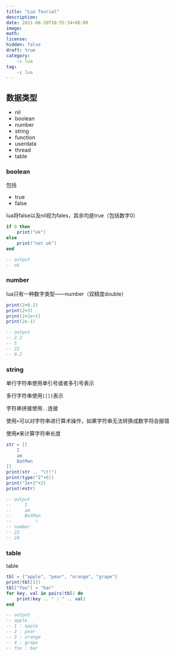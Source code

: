 ```yaml
---
title: "Lua Tourial"
description: 
date: 2021-08-20T10:55:34+08:00
image: 
math: 
license: 
hidden: false
draft: true
category:
    -: lua
tag:
    -: lua
---
```


## 数据类型

- nil
- boolean
- number
- string
- function
- userdata
- thread
- table

### boolean

包括

- true
- false

lua将false以及nil视为fales，其余均是true（包括数字0）

```lua
if 0 then
    print("ok")
else
    print("not ok")
end

-- output
-- ok
```



### number

lua只有一种数字类型——number（双精度double）

```lua
print(2+0.2)
print(2+3)
print(2+2e+1)
print(2e-1)

-- output
-- 2.2
-- 5
-- 22
-- 0.2
```



### string

单行字符串使用单引号或者多引号表示

多行字符串使用`[[]]`表示

字符串拼接使用`..`连接

使用`+`可以对字符串进行算术操作，如果字符串无法转换成数字将会报错

使用`#`来计算字符串长度

```lua
str = [[
    I
    am
    BatMan
]]
print(str .. "\t!")
print(type("2"+6))
print("2e+1"+2)
print(#str)

-- output
--     I
--     am
--     BatMan
--         !
-- number
-- 22
-- 24
```



### table

table

```lua
tbl = {"apple", "pear", "orange", "grape"}
print(tbl[1])
tbl["foo"] = "bar"
for key, val in pairs(tbl) do
    print(key .. " : " .. val)
end

-- output
-- apple
-- 1 : apple
-- 2 : pear
-- 3 : orange
-- 4 : grape
-- foo : bar
```

